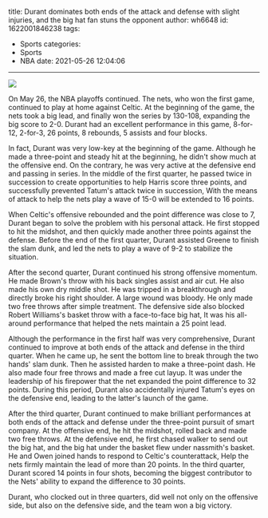 title: Durant dominates both ends of the attack and defense with slight injuries, and the big hat fan stuns the opponent
author: wh6648
id: 1622001846238
tags: 
- Sports
categories: 
- Sports
- NBA
date: 2021-05-26 12:04:06
---
![](https://p5.itc.cn/q_70/images01/20210526/b17323839a4d44fa9fef95067cab93d9.jpeg)


On May 26, the NBA playoffs continued. The nets, who won the first game, continued to play at home against Celtic. At the beginning of the game, the nets took a big lead, and finally won the series by 130-108, expanding the big score to 2-0. Durant had an excellent performance in this game, 8-for-12, 2-for-3, 26 points, 8 rebounds, 5 assists and four blocks.

In fact, Durant was very low-key at the beginning of the game. Although he made a three-point and steady hit at the beginning, he didn't show much at the offensive end. On the contrary, he was very active at the defensive end and passing in series. In the middle of the first quarter, he passed twice in succession to create opportunities to help Harris score three points, and successfully prevented Tatum's attack twice in succession, With the means of attack to help the nets play a wave of 15-0 will be extended to 16 points.

When Celtic's offensive rebounded and the point difference was close to 7, Durant began to solve the problem with his personal attack. He first stopped to hit the midshot, and then quickly made another three points against the defense. Before the end of the first quarter, Durant assisted Greene to finish the slam dunk, and led the nets to play a wave of 9-2 to stabilize the situation.

After the second quarter, Durant continued his strong offensive momentum. He made Brown's throw with his back singles assist and air cut. He also made his own dry middle shot. He was tripped in a breakthrough and directly broke his right shoulder. A large wound was bloody. He only made two free throws after simple treatment. The defensive side also blocked Robert Williams's basket throw with a face-to-face big hat, It was his all-around performance that helped the nets maintain a 25 point lead.

Although the performance in the first half was very comprehensive, Durant continued to improve at both ends of the attack and defense in the third quarter. When he came up, he sent the bottom line to break through the two hands' slam dunk. Then he assisted harden to make a three-point dash. He also made four free throws and made a free cut layup. It was under the leadership of his firepower that the net expanded the point difference to 32 points. During this period, Durant also accidentally injured Tatum's eyes on the defensive end, leading to the latter's launch of the game.

After the third quarter, Durant continued to make brilliant performances at both ends of the attack and defense under the three-point pursuit of smart company. At the offensive end, he hit the midshot, rolled back and made two free throws. At the defensive end, he first chased walker to send out the big hat, and the big hat under the basket flew under nassmith's basket. He and Owen joined hands to respond to Celtic's counterattack, Help the nets firmly maintain the lead of more than 20 points. In the third quarter, Durant scored 14 points in four shots, becoming the biggest contributor to the Nets' ability to expand the difference to 30 points.

Durant, who clocked out in three quarters, did well not only on the offensive side, but also on the defensive side, and the team won a big victory.

